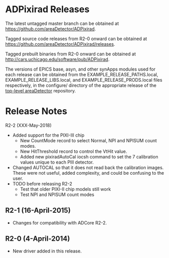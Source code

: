 ADPixirad Releases
==================

The latest untagged master branch can be obtained at
https://github.com/areaDetector/ADPixirad.

Tagged source code releases from R2-0 onward can be obtained at 
https://github.com/areaDetector/ADPixirad/releases.

Tagged prebuilt binaries from R2-0 onward can be obtained at
http://cars.uchicago.edu/software/pub/ADPixirad.

The versions of EPICS base, asyn, and other synApps modules used for each release can be obtained from 
the EXAMPLE_RELEASE_PATHS.local, EXAMPLE_RELEASE_LIBS.local, and EXAMPLE_RELEASE_PRODS.local
files respectively, in the configure/ directory of the appropriate release of the 
[top-level areaDetector](https://github.com/areaDetector/areaDetector) repository.


Release Notes
=============
R2-2 (XXX-May-2018)
* Added support for the PIXI-III chip
  - New CountMode record to select Normal, NPI and NPISUM count modes.
  - New HitThreshold record to control the VtHit value.
  - Added new pixiradAutoCal iocsh command to set the 7 calibration values unique to each PIII detector.
* Changed AUTOCAL so that it does not read back the calibration images.
  These were not useful, added complexity, and could be confusing to the user.
* TODO before releasing R2-2  
  - Test that older PIXI-II chip models still work
  - Test NPI and NPISUM count modes 

R2-1 (16-April-2015)
----
* Changes for compatibility with ADCore R2-2.


R2-0 (4-April-2014)
----
* New driver added in this release.
